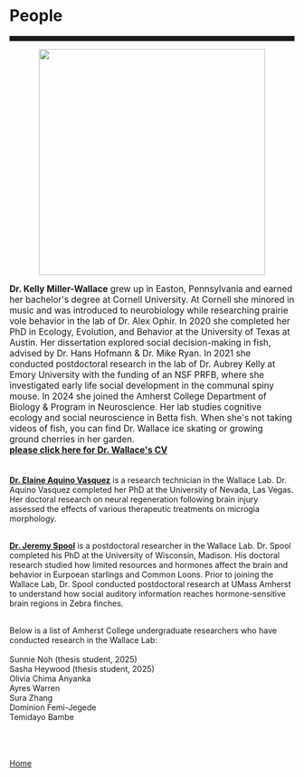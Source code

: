 <body>
		
<div class="container">
<div class="blurb">
<h1>People</h1>

<hr style="height:9px;color:#84949B">

<p><center><img src="/images/kelly3.png" width="400"> </center></p>

<p style="text-align:left;font-size:110%"><b>Dr. Kelly Miller-Wallace</b> grew up in Easton, Pennsylvania and earned her bachelor's degree at Cornell University. At Cornell she minored in music and was introduced to neurobiology while researching prairie vole behavior in the lab of Dr. Alex Ophir. In 2020 she completed her PhD in Ecology, Evolution, and Behavior at the University of Texas at Austin. Her dissertation explored social decision-making in fish, advised by Dr. Hans Hofmann & Dr. Mike Ryan. In 2021 she conducted postdoctoral research in the lab of Dr. Aubrey Kelly at Emory University with the funding of an NSF PRFB, where she investigated early life social development in the communal spiny mouse. In 2024 she joined the Amherst College Department of Biology & Program in Neuroscience. Her lab studies cognitive ecology and social neuroscience in Betta fish. When she's not taking videos of fish, you can find Dr. Wallace ice skating or growing ground cherries in her garden.
<br><a href="https://kellyjwallace.github.io/images/Kelly_Wallace_curriculum_vita_2023.pdf"><b>please click here for Dr. Wallace's CV </b></a><br><br>

<a href="https://www.linkedin.com/in/elaine-aquino-vasquez-3886081bb"><b>Dr. Elaine Aquino Vasquez</b></a> is a research technician in the Wallace Lab. Dr. Aquino Vasquez completed her PhD at the University of Nevada, Las Vegas. Her doctoral research on neural regeneration following brain injury assessed the effects of various therapeutic treatments on microgia morphology. <br><br>

<a href="https://jeremyspool.com"><b>Dr. Jeremy Spool</b></a> is a postdoctoral researcher in the Wallace Lab. Dr. Spool completed his PhD at the University of Wisconsin, Madison. His doctoral research studied how limited resources and hormones affect the brain and behavior in Eurpoean starlings and Common Loons. Prior to joining the Wallace Lab, Dr. Spool conducted postdoctoral research at UMass Amherst to understand how social auditory information reaches hormone-sensitive brain regions in Zebra finches. <br><br>

Below is a list of Amherst College undergraduate researchers who have conducted research in the Wallace Lab:<br><br>
Sunnie Noh (thesis student, 2025)<br>
Sasha Heywood (thesis student, 2025)<br>
Olivia Chima Anyanka<br>
Ayres Warren<br>
Sura Zhang<br>
Dominion Femi-Jegede<br>
Temidayo Bambe<br>

	

<br><br>	
<a href="../">Home</a>
